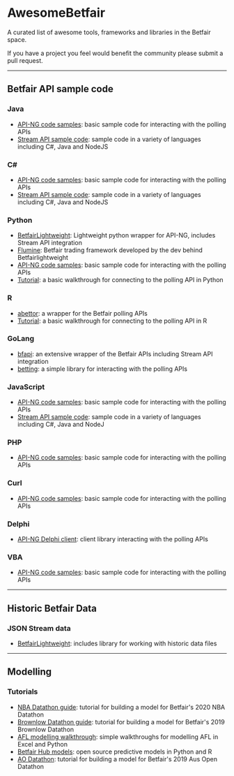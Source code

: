 # AwesomeBetfair
A curated list of awesome tools, frameworks and libraries in the Betfair space.

If you have a project you feel would benefit the community please submit a pull request.

---

Betfair API sample code
------

### Java
- <a href="https://github.com/betfair/API-NG-sample-code" target="_blank">API-NG code samples</a>: basic sample code for interacting with the polling APIs
- <a href="https://github.com/betfair/stream-api-sample-code" target="_blank">Stream API sample code</a>: sample code in a variety of languages including C#, Java and NodeJS

### C#
- <a href="https://github.com/betfair/API-NG-sample-code" target="_blank">API-NG code samples</a>: basic sample code for interacting with the polling APIs
- <a href="https://github.com/betfair/stream-api-sample-code" target="_blank">Stream API sample code</a>: sample code in a variety of languages including C#, Java and NodeJS

### Python
- <a href="https://github.com/liampauling/betfair" target="_blank">BetfairLightweight</a>: Lightweight python wrapper for API-NG, includes Stream API integration
- <a href="https://github.com/liampauling/flumine" target="_blank">Flumine</a>: Betfair trading framework developed by the dev behind Betfairlightweight
- <a href="https://github.com/betfair/API-NG-sample-code" target="_blank">API-NG code samples</a>: basic sample code for interacting with the polling APIs
- <a href="https://github.com/betfair-datascientists/API" target="_blank">Tutorial</a>: a basic walkthrough for connecting to the polling API in Python

### R
- <a href="https://github.com/phillc73/abettor" target="_blank">abettor</a>: a wrapper for the Betfair polling APIs
- <a href="https://github.com/betfair-datascientists/API" target="_blank">Tutorial</a>: a basic walkthrough for connecting to the polling API in R

### GoLang
- <a href="https://github.com/tarb/bfapi" target="_blank">bfapi</a>: an extensive wrapper of the Betfair APIs including Stream API integration
- <a href="https://github.com/Nyarum/betting" target="_blank">betting</a>: a simple library for interacting with the polling APIs

### JavaScript
- <a href="https://github.com/betfair/API-NG-sample-code" target="_blank">API-NG code samples</a>: basic sample code for interacting with the polling APIs
- <a href="https://github.com/betfair/stream-api-sample-code" target="_blank">Stream API sample code</a>: sample code in a variety of languages including C#, Java and NodeJ

### PHP
- <a href="https://github.com/betfair/API-NG-sample-code" target="_blank">API-NG code samples</a>: basic sample code for interacting with the polling APIs

### Curl
- <a href="https://github.com/betfair/API-NG-sample-code" target="_blank">API-NG code samples</a>: basic sample code for interacting with the polling APIs

### Delphi
- <a href="https://github.com/betfair/API-NG-Delphi-Client" target="_blank">API-NG Delphi client</a>: client library interacting with the polling APIs

### VBA
- <a href="https://github.com/betfair/API-NG-sample-code" target="_blank">API-NG code samples</a>: basic sample code for interacting with the polling APIs


---

Historic Betfair Data
------

### JSON Stream data
- <a href="https://github.com/liampauling/betfair" target="_blank">BetfairLightweight</a>: includes library for working with historic data files

---

Modelling
------

### Tutorials
- <a href="https://github.com/betfair-datascientists/nba-datathon-guide" target="_blank">NBA Datathon guide</a>: tutorial for building a model for Betfair's 2020 NBA Datathon 
- <a href="https://github.com/betfair-datascientists/Brownlow-Datathon" target="_blank">Brownlow Datathon guide</a>: tutorial for building a model for Betfair's 2019 Brownlow Datathon 
- <a href="https://github.com/betfair-datascientists/afl-modelling-session-2019" target="_blank">AFL modelling walkthrough</a>: simple walkthroughs for modelling AFL in Excel and Python
- <a href="https://github.com/betfair-datascientists/predictive-models" target="_blank">Betfair Hub models</a>: open source predictive models in Python and R
- <a href="https://github.com/betfair-datascientists/aus-open-datathon" target="_blank">AO Datathon</a>: tutorial for building a model for Betfair's 2019 Aus Open Datathon